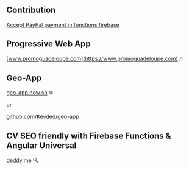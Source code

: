 ## Contribution

[Accept PayPal payment in functions firebase](https://github.com/firebase/functions-samples/tree/master/paypal)


## Progressive Web App
[www.promoguadeloupe.com](https://www.promoguadeloupe.com) :notes:

## Geo-App
[geo-app.now.sh](https://https://geo-app.now.sh) :globe_with_meridians:

or 

[github.com/Kevded/geo-app](https://github.com/Kevded/geo-app)

## CV SEO friendly with Firebase Functions & Angular Universal
[deddy.me](https://deddy.me) :mag:

